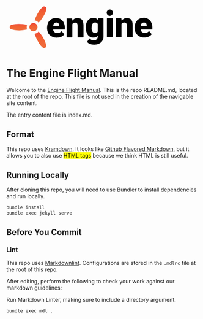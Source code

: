 [self_url]: https://github.com/enginecommerce/flight_manual
[kramdown_url]: https://kramdown.gettalong.org/
[github_flavored_markdown_url]: https://github.github.com/gfm/
[markdownlint_url]: https://github.com/markdownlint/markdownlint

<svg xmlns="http://www.w3.org/2000/svg" viewBox="0 0 136.4 43" style="width: 30em;">
  <g id="Shapes">
    <linearGradient id="SVGID_1_" x1="10.1" x2="10.1" y1="25" y2="19.5" gradientUnits="userSpaceOnUse">
      <stop offset="0" stop-color="#ef6e3e"/>
      <stop offset=".6" stop-color="#f16031"/>
      <stop offset="1" stop-color="#ef4536"/>
    </linearGradient>
    <path fill="url(#SVGID_1_)" d="M17.4 20.3l-.2 2 .2 2.1-2.3.4a27 27 0 0 1-8.5 0l-2.4-.6c-.9-.3-1.4-1-1.4-1.8 0-.9.4-1.5 1.4-1.9 1.5-.6 3-.7 4.5-.8a37.3 37.3 0 0 1 8.7.6z"/>
    <linearGradient id="SVGID_2_" x1="28.9" x2="28.9" y1="40.1" y2="26" gradientUnits="userSpaceOnUse">
      <stop offset="0" stop-color="#ef6e3e"/>
      <stop offset=".6" stop-color="#f16031"/>
      <stop offset="1" stop-color="#ef4536"/>
    </linearGradient>
    <path fill="url(#SVGID_2_)" d="M24 28c1.4-.3 2.5-.9 3.4-2l1.9 2.4a25.6 25.6 0 0 1 4.6 9.5c.1.8-.2 1.5-.9 1.9-.7.4-1.5.4-2.1-.1a16.4 16.4 0 0 1-3.4-4 37.7 37.7 0 0 1-3.4-7l-.1-.4V28z"/>
    <linearGradient id="SVGID_3_" x1="29" x2="29" y1="18.6" y2="4.6" gradientUnits="userSpaceOnUse">
      <stop offset="0" stop-color="#ef6e3e"/>
      <stop offset=".6" stop-color="#f16031"/>
      <stop offset="1" stop-color="#ef4536"/>
    </linearGradient>
    <path fill="url(#SVGID_3_)" d="M27.4 18.6a6 6 0 0 0-3.5-2l.7-1.8c1.2-2.9 2.6-5.6 4.6-8l1.7-1.6c.6-.5 1.4-.6 2.1-.2.7.4 1.1 1.1 1 1.9-.2 1.4-.7 2.6-1.2 3.8a34.6 34.6 0 0 1-5.4 7.9z"/>
    <linearGradient id="SVGID_4_" x1="22.9" x2="22.9" y1="25.8" y2="18.8" gradientUnits="userSpaceOnUse">
      <stop offset="0" stop-color="#ef6e3e"/>
      <stop offset=".6" stop-color="#f16031"/>
      <stop offset="1" stop-color="#ef4536"/>
    </linearGradient>
    <path fill="url(#SVGID_4_)" d="M19.5 22.3c0-1.9 1.5-3.4 3.4-3.5 1.9 0 3.5 1.5 3.5 3.5 0 1.9-1.5 3.5-3.4 3.5-2 0-3.5-1.6-3.5-3.5z"/>
    <path d="M70.6 31.9a4.8 4.8 0 0 0 4.3 1.6 3 3 0 0 0 2.6-3.7h-.1c-2 2.3-6.7 1.8-8.6-1.5a11.7 11.7 0 0 1-1.4-6.1c.1-1.8.4-3.5 1.4-5 1.7-2.6 5.4-3.5 7.9-1.9l1.1.9.2-1.3h4.2l.3.3v15c0 2.1-.7 4-2.4 5.3a8.7 8.7 0 0 1-4.4 1.6c-1.9.2-3.8 0-5.5-.9-.6-.3-1-.7-1.5-1.1-.1-.1-.2-.3-.1-.4l2-2.8zm7-9V20c0-.4-.1-.6-.4-.9a2.7 2.7 0 0 0-4.2.7c-.2.4-.4.8-.4 1.3-.3 1.6-.4 3.2.3 4.7a2.7 2.7 0 0 0 4.2.9c.3-.3.5-.5.5-1v-2.8zM51.2 30.9V15h4.2c.3 0 .5.1.5.4l.1 1.3.1.1.4-.6a6 6 0 0 1 6.5-1c1.3.6 1.9 1.7 2.2 3.1.2.8.3 1.7.3 2.6v9.6c0 .4-.1.5-.5.5h-4.5v-.6-9.3l-.2-1.4c-.1-.3-.3-.6-.6-.8-.8-.6-2.4-.4-3.2.3-.3.3-.5.6-.5 1v10.2c0 .5-.1.6-.6.6h-3.9c.1-.1-.1-.1-.3-.1zM93 14.9h4.3c.3 0 .4.1.4.4l.2 1.4.5-.5a6 6 0 0 1 6.5-1A4 4 0 0 1 107 18c.2.8.3 1.6.3 2.5v10.4h-5v-.6V21c0-.5 0-.9-.2-1.4-.1-.3-.3-.6-.6-.8-.9-.6-2.5-.4-3.3.3-.3.3-.4.6-.4 1v10.2c0 .5-.1.6-.6.6h-4.4c.2-5.4.2-10.7.2-16zM124 24.4h-9.8c-.1 1 .8 2.3 1.9 2.6 1.8.6 3.4.3 4.8-1l.3-.4 2.3 2.7-.8.9c-3 2.7-9.2 2.7-12-.9a8.5 8.5 0 0 1-1.5-3c-.4-2-.4-4 .3-5.9 1-3 3.3-4.8 6.5-4.9 1.2-.1 2.5 0 3.6.5 1.8.7 3 2 3.7 3.8.8 1.8.8 3.7.7 5.6zm-9.8-3.1h4.7l.3-.2c.1-1.4-.5-2.4-1.7-2.6-1.9-.4-3.3.8-3.3 2.8zM49.6 24.4h-9.9l.1.5c.5 1.5 1.6 2.3 3.2 2.4a5 5 0 0 0 3.9-1.6l2.3 2.7-.7.8a7.4 7.4 0 0 1-4.2 1.9c-2 .3-3.9.1-5.7-.8a7.2 7.2 0 0 1-3.9-5.4c-.3-1.8-.2-3.5.3-5.2.9-3 3.3-4.8 6.5-5 1.3-.1 2.5 0 3.7.5 1.9.8 3.2 2.2 3.8 4.1.7 1.6.7 3.3.6 5.1zm-9.8-3.1h4.7l.3-.2c.2-1.1-.5-2.2-1.5-2.6-1.9-.5-3.6.8-3.5 2.8zM90.4 22.9v7.4c0 .5-.1.6-.6.6h-4c-.3 0-.4-.1-.4-.4V15.3c0-.3.1-.4.4-.4h4.1c.4 0 .4.1.4.5l.1 7.5zM90.5 10.1c0 1.5-1.2 2.7-2.7 2.7a2.6 2.6 0 0 1-2.6-2.7c0-1.5 1.2-2.7 2.7-2.7 1.4 0 2.6 1.2 2.6 2.7z" class="st0"/>
  </g>
</svg>

# The Engine Flight Manual

Welcome to the [Engine Flight Manual](self_url). This is the repo README.md, located at the root of the repo. This file is not used in the creation of the navigable site content.

The entry content file is index.md.

## Format

This repo uses [Kramdown][kramdown_url]. It looks like [Github Flavored Markdown][github_flavored_markdown_url], but it allows you to also use <mark>HTML tags</mark> because we think HTML is still useful.

## Running Locally

After cloning this repo, you will need to use Bundler to install dependencies and run locally.

```bash
bundle install
bundle exec jekyll serve
```

## Before You Commit

### Lint

This repo uses [Markdownlint][markdownlint_url]. Configurations are stored in the `.mdlrc` file at the root of this repo.

After editing, perform the following to check your work against our markdown guidelines:

Run Markdown Linter, making sure to include a directory argument.

```bash
bundle exec mdl .
```
